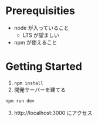 # Prerequisities
- node が入っていること
  - LTS が望ましい
- npm が使えること

# Getting Started
1. `npm install`
2. 開発サーバーを建てる
```bash
npm run dev
```
3. http://localhost:3000 にアクセス
